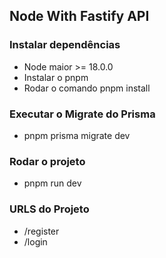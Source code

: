 ## Node With Fastify API

### Instalar dependências

- Node maior >= 18.0.0
- Instalar o pnpm
- Rodar o comando pnpm install

### Executar o Migrate do Prisma

- pnpm prisma migrate dev

### Rodar o projeto

- pnpm run dev

### URLS do Projeto

- /register
- /login
